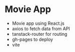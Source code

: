 # Movie App

- Movie app using React.js
- axios to fetch data from API
- tanstack-router for routing
- gh-pages to deploy
- vite
